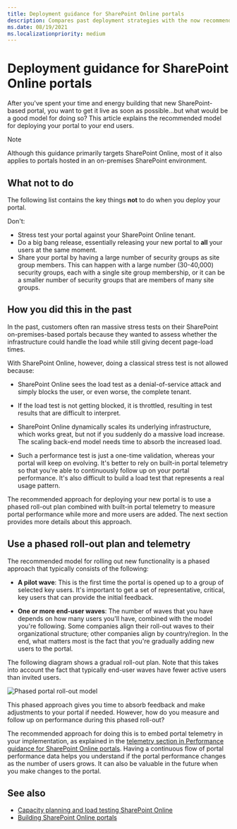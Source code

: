 ```yaml
---
title: Deployment guidance for SharePoint Online portals
description: Compares past deployment strategies with the now recommended strategy of using a phased roll-out plan and telemetry.
ms.date: 08/19/2021
ms.localizationpriority: medium
---
```


# Deployment guidance for SharePoint Online portals

After you've spent your time and energy building that new SharePoint-based portal, you want to get it live as soon as possible...but what would be a good model for doing so? This article explains the recommended model for deploying your portal to your end users.

> [!NOTE] 
> Although this guidance primarily targets SharePoint Online, most of it also applies to portals hosted in an on-premises SharePoint environment.

<a name="sectionSectionAntiPatterns"> </a>

## What not to do

The following list contains the key things **not** to do when you deploy your portal.

Don't:
- Stress test your portal against your SharePoint Online tenant.
- Do a big bang release, essentially releasing your new portal to **all** your users at the same moment.
- Share your portal by having a large number of security groups as site group members. This can happen with a large number (30-40,000) security groups, each with a single site group membership, or it can be a smaller number of security groups that are members of many site groups.


## How you did this in the past

In the past, customers often ran massive stress tests on their SharePoint on-premises-based portals because they wanted to assess whether the infrastructure could handle the load while still giving decent page-load times. 

With SharePoint Online, however, doing a classical stress test is not allowed because:

- SharePoint Online sees the load test as a denial-of-service attack and simply blocks the user, or even worse, the complete tenant.

- If the load test is not getting blocked, it is throttled, resulting in test results that are difficult to interpret.

- SharePoint Online dynamically scales its underlying infrastructure, which works great, but not if you suddenly do a massive load increase. The scaling back-end model needs time to absorb the increased load.

- Such a performance test is just a one-time validation, whereas your portal will keep on evolving. It's better to rely on built-in portal telemetry so that you're able to continuously follow up on your portal performance. It's also difficult to build a load test that represents a real usage pattern.

The recommended approach for deploying your new portal is to use a phased roll-out plan combined with built-in portal telemetry to measure portal performance while more and more users are added. The next section provides more details about this approach.

## Use a phased roll-out plan and telemetry

The recommended model for rolling out new functionality is a phased approach that typically consists of the following:

- **A pilot wave**: This is the first time the portal is opened up to a group of selected key users. It's important to get a set of representative, critical, key users that can provide the initial feedback.

- **One or more end-user waves**: The number of waves that you have depends on how many users you'll have, combined with the model you're following. Some companies align their roll-out waves to their organizational structure; other companies align by country/region. In the end, what matters most is the fact that you're gradually adding new users to the portal.

The following diagram shows a gradual roll-out plan. Note that this takes into account the fact that typically end-user waves have fewer active users than invited users.

![Phased portal roll-out model](https://support.content.office.net/en-us/media/0bc14a20-9420-4986-b9b9-fbcd2c6e0fb9.png)

This phased approach gives you time to absorb feedback and make adjustments to your portal if needed. However, how do you measure and follow up on performance during this phased roll-out? 

The recommended approach for doing this is to embed portal telemetry in your implementation, as explained in the [telemetry section in Performance guidance for SharePoint Online portals](portal-performance.md#bk_Telemetry). Having a continuous flow of portal performance data helps you understand if the portal performance changes as the number of users grows. It can also be valuable in the future when you make changes to the portal.

## See also

- [Capacity planning and load testing SharePoint Online](https://support.office.com/article/Capacity-planning-and-load-testing-SharePoint-Online-c932bd9b-fb9a-47ab-a330-6979d03688c0?ui=en-US&rs=en-US&ad=US)
- [Building SharePoint Online portals](portal-overview.md)
